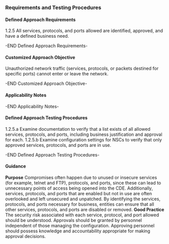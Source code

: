 ### Requirements and Testing Procedures

#### Defined Approach Requirements
1.2.5 All services, protocols, and ports allowed are identified, approved, and have a defined business need.

-END Defined Approach Requirements- 
#### Customized Approach Objective
Unauthorized network traffic (services, protocols, or packets destined for specific ports) cannot enter or leave the network.

-END Customized Approach Objective- 
#### Applicability Notes



-END Applicability Notes- 
#### Defined Approach Testing Procedures
1.2.5.a Examine documentation to verify that a list exists of all allowed services, protocols, and ports, including business justification and approval for each.
1.2.5.b Examine configuration settings for NSCs to verify that only approved services, protocols, and ports are in use.

-END Defined Approach Testing Procedures- 
#### Guidance
**Purpose**
Compromises often happen due to unused or insecure services (for example, telnet and FTP), protocols, and ports, since these can lead to unnecessary points of access being opened into the CDE. Additionally, services, protocols, and ports that are enabled but not in use are often overlooked and left unsecured and unpatched. By identifying the services, protocols, and ports necessary for business, entities can ensure that all other services, protocols, and ports are disabled or removed.
**Good Practice**
The security risk associated with each service, protocol, and port allowed should be understood. Approvals should be granted by personnel independent of those managing the configuration. Approving personnel should possess knowledge and accountability appropriate for making approval decisions.